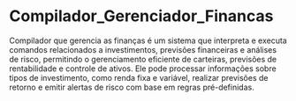 # Compilador_Gerenciador_Financas
 Compilador que gerencia as finanças é um sistema que interpreta e executa comandos relacionados a investimentos, previsões financeiras e análises de risco, permitindo o gerenciamento eficiente de carteiras, previsões de rentabilidade e controle de ativos. Ele pode processar informações sobre tipos de investimento, como renda fixa e variável, realizar previsões de retorno e emitir alertas de risco com base em regras pré-definidas.
